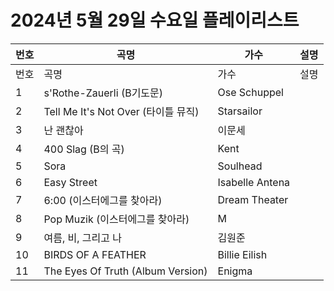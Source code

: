 # 2024년 5월 29일 수요일 플레이리스트

| 번호 | 곡명 | 가수 | 설명 |
|------|------|------|------|
| 번호 | 곡명 | 가수 | 설명 |
| 1 | s'Rothe-Zauerli (B기도문) | Ose Schuppel |  |
| 2 | Tell Me It's Not Over (타이틀 뮤직) | Starsailor |  |
| 3 | 난 괜찮아 | 이문세 |  |
| 4 | 400 Slag (B의 곡) | Kent |  |
| 5 | Sora | Soulhead |  |
| 6 | Easy Street | Isabelle Antena |  |
| 7 | 6:00 (이스터에그를 찾아라) | Dream Theater |  |
| 8 | Pop Muzik (이스터에그를 찾아라) | M |  |
| 9 | 여름, 비, 그리고 나 | 김원준 |  |
| 10 | BIRDS OF A FEATHER | Billie Eilish |  |
| 11 | The Eyes Of Truth (Album Version) | Enigma |  |
